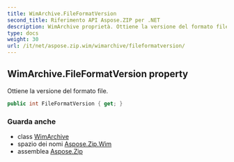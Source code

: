 ```yaml
---
title: WimArchive.FileFormatVersion
second_title: Riferimento API Aspose.ZIP per .NET
description: WimArchive proprietà. Ottiene la versione del formato file.
type: docs
weight: 30
url: /it/net/aspose.zip.wim/wimarchive/fileformatversion/
---
```

## WimArchive.FileFormatVersion property

Ottiene la versione del formato file.

```csharp
public int FileFormatVersion { get; }
```

### Guarda anche

* class [WimArchive](../)
* spazio dei nomi [Aspose.Zip.Wim](../../wimarchive/)
* assemblea [Aspose.Zip](../../../)


